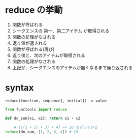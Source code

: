 # reduce の挙動
1. 関数が呼ばれる
2. シークエンスの 第一、第二アイテム が取得される
2. 関数の処理がなされる
3. 返り値が返される
4. 関数が呼ばれる(再び)
5. 返り値と、次のアイテムが取得される
6. 関数の処理がなされる
7. 上記が、シークエンスのアイテムが無くなるまで繰り返される






# syntax
`reduce(function, sequence[, initial]) -> value`


```py
from functools import reduce

def do_sum(x1, x2): return x1 + x2

    # (((1 + 2) + 3) + 4) => 10 を行っている
reduce(do_sum, [1, 2, 3, 4]) # 10
```
